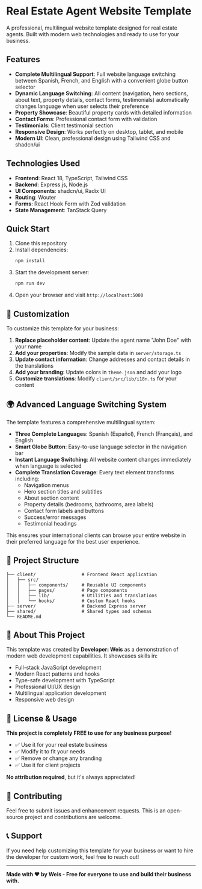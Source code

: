 # Real Estate Agent Website Template

A professional, multilingual website template designed for real estate agents. Built with modern web technologies and ready to use for your business.

## Features

- **Complete Multilingual Support**: Full website language switching between Spanish, French, and English with a convenient globe button selector
- **Dynamic Language Switching**: All content (navigation, hero sections, about text, property details, contact forms, testimonials) automatically changes language when user selects their preference
- **Property Showcase**: Beautiful property cards with detailed information
- **Contact Forms**: Professional contact form with validation
- **Testimonials**: Client testimonial section
- **Responsive Design**: Works perfectly on desktop, tablet, and mobile
- **Modern UI**: Clean, professional design using Tailwind CSS and shadcn/ui

## Technologies Used

- **Frontend**: React 18, TypeScript, Tailwind CSS
- **Backend**: Express.js, Node.js
- **UI Components**: shadcn/ui, Radix UI
- **Routing**: Wouter
- **Forms**: React Hook Form with Zod validation
- **State Management**: TanStack Query

## Quick Start

1. Clone this repository
2. Install dependencies:
   ```bash
   npm install
   ```
3. Start the development server:
   ```bash
   npm run dev
   ```
4. Open your browser and visit `http://localhost:5000`

## 📝 Customization

To customize this template for your business:

1. **Replace placeholder content**: Update the agent name "John Doe" with your name
2. **Add your properties**: Modify the sample data in `server/storage.ts`
3. **Update contact information**: Change addresses and contact details in the translations
4. **Add your branding**: Update colors in `theme.json` and add your logo
5. **Customize translations**: Modify `client/src/lib/i18n.ts` for your content

## 🌍 Advanced Language Switching System

The template features a comprehensive multilingual system:

- **Three Complete Languages**: Spanish (Español), French (Français), and English
- **Smart Globe Button**: Easy-to-use language selector in the navigation bar
- **Instant Language Switching**: All website content changes immediately when language is selected
- **Complete Translation Coverage**: Every text element transforms including:
  - Navigation menus
  - Hero section titles and subtitles
  - About section content
  - Property details (bedrooms, bathrooms, area labels)
  - Contact form labels and buttons
  - Success/error messages
  - Testimonial headings

This ensures your international clients can browse your entire website in their preferred language for the best user experience.

## 📂 Project Structure

```
├── client/                 # Frontend React application
│   ├── src/
│   │   ├── components/     # Reusable UI components
│   │   ├── pages/          # Page components
│   │   ├── lib/            # Utilities and translations
│   │   └── hooks/          # Custom React hooks
├── server/                 # Backend Express server
├── shared/                 # Shared types and schemas
└── README.md
```

## 🎯 About This Project

This template was created by **Developer: Weis** as a demonstration of modern web development capabilities. It showcases skills in:

- Full-stack JavaScript development
- Modern React patterns and hooks
- Type-safe development with TypeScript
- Professional UI/UX design
- Multilingual application development
- Responsive web design

## 📄 License & Usage

**This project is completely FREE to use for any business purpose!**

- ✅ Use it for your real estate business
- ✅ Modify it to fit your needs
- ✅ Remove or change any branding
- ✅ Use it for client projects

**No attribution required**, but it's always appreciated!

## 🤝 Contributing

Feel free to submit issues and enhancement requests. This is an open-source project and contributions are welcome.

## 📞 Support

If you need help customizing this template for your business or want to hire the developer for custom work, feel free to reach out!

---

**Made with ❤️ by Weis - Free for everyone to use and build their business with.**
